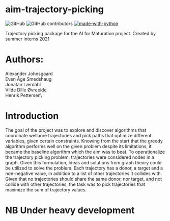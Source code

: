 # aim-trajectory-picking
![GitHub](https://img.shields.io/github/license/Vildeeide/aim-trajectory-picking)
![GitHub contributors](https://img.shields.io/github/contributors/equinor/aim-trajectory-picking)
[![made-with-python](https://img.shields.io/badge/Made%20with-Python-1f425f.svg)](https://www.python.org/)


Trajectory picking package for the AI for Maturation project. Created by summer interns 2021

# Authors: ## 
Alexander Johnsgaard\
Even Åge Smedshaug\
Jonatan Lærdahl\
Vilde Dille Øvreeide\
Henrik Pettersen\ 

# Introduction
The goal of the project was to explore and discover algorithms that coordinate wellbore trajectories and pick paths that optimize different variables, given certain constraints.
Knowing from the start that the greedy algorithm performs well on the given problem despite its limitations, it became the baseline algorithm which the aim was to beat. To operationalize the trajectory picking problem, trajectories were considered nodes in a graph. Given this formulation, ideas and solutions from graph theory could be utilized to solve the problem. Each trajectory has a donor, a target and a non-negative value, in addition to a list of other trajectories it collides with. Given that no trajectories should share the same donor, nor target, and not collide with other trajectories, the task was to pick trajectories that maximize the sum of trajectory values. 

# NB Under heavy development ##





